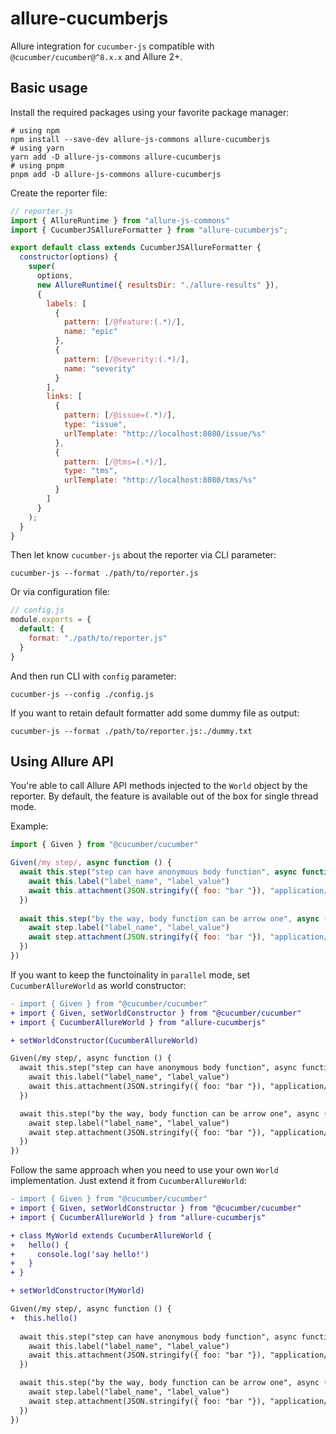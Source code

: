 # allure-cucumberjs

Allure integration for `cucumber-js` compatible with `@cucumber/cucumber@^8.x.x` and Allure 2+.

## Basic usage

Install the required packages using your favorite package manager:

```shell
# using npm
npm install --save-dev allure-js-commons allure-cucumberjs
# using yarn
yarn add -D allure-js-commons allure-cucumberjs
# using pnpm
pnpm add -D allure-js-commons allure-cucumberjs
```

Create the reporter file:

```js
// reporter.js
import { AllureRuntime } from "allure-js-commons"
import { CucumberJSAllureFormatter } from "allure-cucumberjs";

export default class extends CucumberJSAllureFormatter {
  constructor(options) {
    super(
      options,
      new AllureRuntime({ resultsDir: "./allure-results" }),
      {
        labels: [
          {
            pattern: [/@feature:(.*)/],
            name: "epic"
          },
          {
            pattern: [/@severity:(.*)/],
            name: "severity"
          }
        ],
        links: [
          {
            pattern: [/@issue=(.*)/],
            type: "issue",
            urlTemplate: "http://localhost:8080/issue/%s"
          },
          {
            pattern: [/@tms=(.*)/],
            type: "tms",
            urlTemplate: "http://localhost:8080/tms/%s"
          }
        ]
      }
    );
  }
}
```

Then let know `cucumber-js` about the reporter via CLI parameter:

```shell
cucumber-js --format ./path/to/reporter.js
```

Or via configuration file:

```js
// config.js
module.exports = {
  default: {
    format: "./path/to/reporter.js"
  }
}
```

And then run CLI with `config` parameter:

```shell
cucumber-js --config ./config.js
```

If you want to retain default formatter add some dummy file as output:

```shell
cucumber-js --format ./path/to/reporter.js:./dummy.txt
```

## Using Allure API

You're able to call Allure API methods injected to the `World` object by the reporter.
By default, the feature is available out of the box for single thread mode.

Example:

```js
import { Given } from "@cucumber/cucumber"

Given(/my step/, async function () {
  await this.step("step can have anonymous body function", async function () {
    await this.label("label_name", "label_value") 
    await this.attachment(JSON.stringify({ foo: "bar "}), "application/json")
  })
  
  await this.step("by the way, body function can be arrow one", async (step) => {
    await step.label("label_name", "label_value")
    await step.attachment(JSON.stringify({ foo: "bar "}), "application/json")
  })
})
```

If you want to keep the functoinality in `parallel` mode, set `CucumberAllureWorld` as
world constructor:

```diff
- import { Given } from "@cucumber/cucumber"
+ import { Given, setWorldConstructor } from "@cucumber/cucumber"
+ import { CucumberAllureWorld } from "allure-cucumberjs"

+ setWorldConstructor(CucumberAllureWorld)

Given(/my step/, async function () {
  await this.step("step can have anonymous body function", async function () {
    await this.label("label_name", "label_value")
    await this.attachment(JSON.stringify({ foo: "bar "}), "application/json")
  })

  await this.step("by the way, body function can be arrow one", async (step) => {
    await step.label("label_name", "label_value")
    await step.attachment(JSON.stringify({ foo: "bar "}), "application/json")
  })
})
```

Follow the same approach when you need to use your own `World` implementation. Just extend it from
`CucumberAllureWorld`:

```diff
- import { Given } from "@cucumber/cucumber"
+ import { Given, setWorldConstructor } from "@cucumber/cucumber"
+ import { CucumberAllureWorld } from "allure-cucumberjs"

+ class MyWorld extends CucumberAllureWorld {
+   hello() {
+     console.log('say hello!')
+   }
+ }

+ setWorldConstructor(MyWorld)

Given(/my step/, async function () {
+  this.hello()
  
  await this.step("step can have anonymous body function", async function () {
    await this.label("label_name", "label_value")
    await this.attachment(JSON.stringify({ foo: "bar "}), "application/json")
  })

  await this.step("by the way, body function can be arrow one", async (step) => {
    await step.label("label_name", "label_value")
    await step.attachment(JSON.stringify({ foo: "bar "}), "application/json")
  })
})
```
